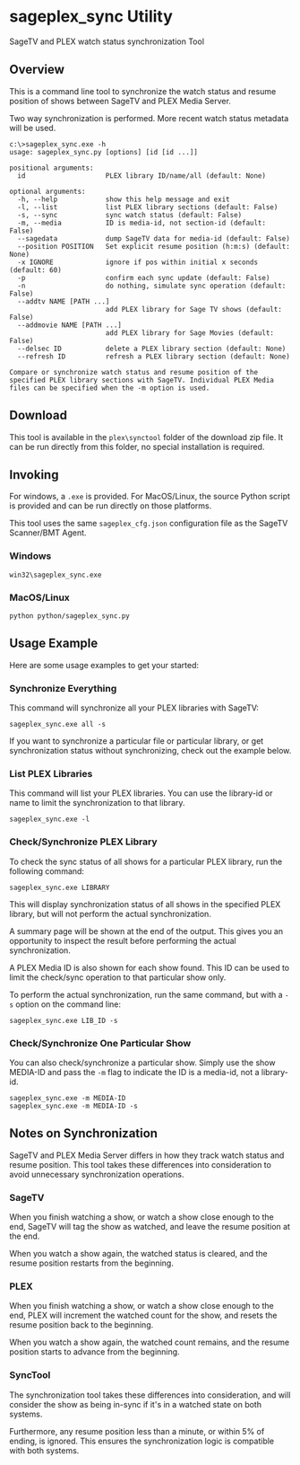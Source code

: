 # sageplex_sync Utility

SageTV and PLEX watch status synchronization Tool

## Overview

This is a command line tool to synchronize the watch status and resume
position of shows between SageTV and PLEX Media Server.

Two way synchronization is performed. More recent watch status
metadata will be used.

```
c:\>sageplex_sync.exe -h
usage: sageplex_sync.py [options] [id [id ...]]

positional arguments:
  id                    PLEX library ID/name/all (default: None)

optional arguments:
  -h, --help            show this help message and exit
  -l, --list            list PLEX library sections (default: False)
  -s, --sync            sync watch status (default: False)
  -m, --media           ID is media-id, not section-id (default: False)
  --sagedata            dump SageTV data for media-id (default: False)
  --position POSITION   Set explicit resume position (h:m:s) (default: None)
  -x IGNORE             ignore if pos within initial x seconds (default: 60)
  -p                    confirm each sync update (default: False)
  -n                    do nothing, simulate sync operation (default: False)
  --addtv NAME [PATH ...]
                        add PLEX library for Sage TV shows (default: False)
  --addmovie NAME [PATH ...]
                        add PLEX library for Sage Movies (default: False)
  --delsec ID           delete a PLEX library section (default: None)
  --refresh ID          refresh a PLEX library section (default: None)

Compare or synchronize watch status and resume position of the
specified PLEX library sections with SageTV. Individual PLEX Media
files can be specified when the -m option is used.
```

## Download

This tool is available in the `plex\synctool` folder of the download
zip file. It can be run directly from this folder, no special
installation is required.

## Invoking

For windows, a `.exe` is provided. For MacOS/Linux, the source Python
script is provided and can be run directly on those platforms.

This tool uses the same `sageplex_cfg.json` configuration file as the
SageTV Scanner/BMT Agent.

### Windows

```
win32\sageplex_sync.exe
```

### MacOS/Linux

```
python python/sageplex_sync.py
```

## Usage Example

Here are some usage examples to get your started:

### Synchronize Everything

This command will synchronize all your PLEX libraries with SageTV:

```
sageplex_sync.exe all -s
```

If you want to synchronize a particular file or particular library, or
get synchronization status without synchronizing, check out the
example below.

### List PLEX Libraries

This command will list your PLEX libraries. You can use the library-id
or name to limit the synchronization to that library.

```
sageplex_sync.exe -l
```

### Check/Synchronize PLEX Library

To check the sync status of all shows for a particular PLEX library,
run the following command:

```
sageplex_sync.exe LIBRARY
```

This will display synchronization status of all shows in the specified
PLEX library, but will not perform the actual synchronization.

A summary page will be shown at the end of the output. This gives you
an opportunity to inspect the result before performing the actual
synchronization.

A PLEX Media ID is also shown for each show found. This ID can be used
to limit the check/sync operation to that particular show only.

To perform the actual synchronization, run the same command, but with a
`-s` option on the command line:

```
sageplex_sync.exe LIB_ID -s
```

### Check/Synchronize One Particular Show

You can also check/synchronize a particular show. Simply use the
show MEDIA-ID and pass the `-m` flag to indicate the ID is a media-id,
not a library-id.

```
sageplex_sync.exe -m MEDIA-ID
sageplex_sync.exe -m MEDIA-ID -s
```

## Notes on Synchronization

SageTV and PLEX Media Server differs in how they track watch status
and resume position. This tool takes these differences into
consideration to avoid unnecessary synchronization operations.

### SageTV

When you finish watching a show, or watch a show close enough to the
end, SageTV will tag the show as watched, and leave the resume
position at the end.

When you watch a show again, the watched status is cleared, and the
resume position restarts from the beginning.

### PLEX

When you finish watching a show, or watch a show close enough to the
end, PLEX will increment the watched count for the show, and resets
the resume position back to the beginning.

When you watch a show again, the watched count remains, and the resume
position starts to advance from the beginning.

### SyncTool

The synchronization tool takes these differences into consideration,
and will consider the show as being in-sync if it's in a watched state
on both systems.

Furthermore, any resume position less than a minute, or within 5% of
ending, is ignored. This ensures the synchronization logic is
compatible with both systems.
